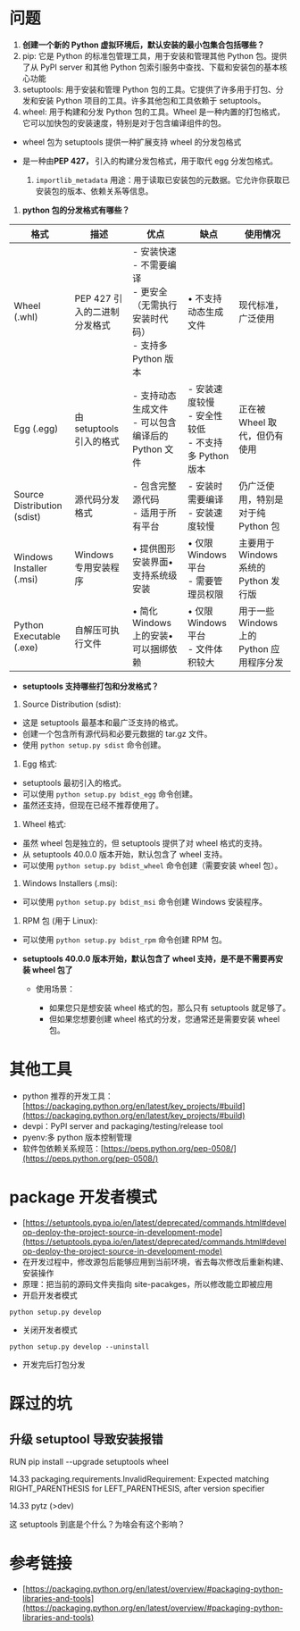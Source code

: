 

# 问题

1. <strong>创建一个新的 Python 虚拟环境后，默认安装的最小包集合包括哪些？</strong>
2. pip: 它是 Python 的标准包管理工具，用于安装和管理其他 Python 包。提供了从 PyPI server 和其他 Python 包索引服务中查找、下载和安装包的基本核心功能
3. setuptools: 用于安装和管理 Python 包的工具。它提供了许多用于打包、分发和安装 Python 项目的工具。许多其他包和工具依赖于 setuptools。
4. wheel: 用于构建和分发 Python 包的工具。Wheel 是一种内置的打包格式，它可以加快包的安装速度，特别是对于包含编译组件的包。

- wheel 包为 setuptools 提供一种扩展支持 wheel 的分发包格式
- 是一种由<strong>PEP 427</strong><strong>， </strong>引入的构建分发包格式，用于取代 egg 分发包格式。

  1. `importlib_metadata` 用途：用于读取已安装包的元数据。它允许你获取已安装包的版本、依赖关系等信息。

1. <strong>python 包的分发格式有哪些？</strong>

| 格式                        | 描述                         | 优点                                                                                    | 缺点                                                       | 使用情况                                  |
| --------------------------- | ---------------------------- | --------------------------------------------------------------------------------------- | ---------------------------------------------------------- | ----------------------------------------- |
| Wheel (.whl)                | PEP 427 引入的二进制分发格式 | - 安装快速<br/>- 不需要编译<br/>- 更安全（无需执行安装时代码）<br/>- 支持多 Python 版本 | • 不支持动态生成文件                                      | 现代标准，广泛使用                        |
| Egg (.egg)                  | 由 setuptools 引入的格式     | - 支持动态生成文件<br/>- 可以包含编译后的 Python 文件                                   | - 安装速度较慢<br/>- 安全性较低<br/>- 不支持多 Python 版本 | 正在被 Wheel 取代，但仍有使用             |
| Source Distribution (sdist) | 源代码分发格式               | - 包含完整源代码<br/>- 适用于所有平台                                                   | - 安装时需要编译<br/>- 安装速度较慢                        | 仍广泛使用，特别是对于纯 Python 包        |
| Windows Installer (.msi)    | Windows 专用安装程序         | • 提供图形安装界面• 支持系统级安装                                                    | • 仅限 Windows 平台<br/>- 需要管理员权限                  | 主要用于 Windows 系统的 Python 发行版     |
| Python Executable (.exe)    | 自解压可执行文件             | • 简化 Windows 上的安装• 可以捆绑依赖                                                 | • 仅限 Windows 平台<br/>- 文件体积较大                    | 用于一些 Windows 上的 Python 应用程序分发 |

- <strong>setuptools 支持哪些打包和分发格式？</strong>

1. Source Distribution (sdist):

- 这是 setuptools 最基本和最广泛支持的格式。
- 创建一个包含所有源代码和必要元数据的 tar.gz 文件。
- 使用 `python setup.py sdist` 命令创建。

1. Egg 格式:

- setuptools 最初引入的格式。
- 可以使用 `python setup.py bdist_egg` 命令创建。
- 虽然还支持，但现在已经不推荐使用了。

1. Wheel 格式:

- 虽然 wheel 包是独立的，但 setuptools 提供了对 wheel 格式的支持。
- 从 setuptools 40.0.0 版本开始，默认包含了 wheel 支持。
- 可以使用 `python setup.py bdist_wheel` 命令创建（需要安装 wheel 包）。

1. Windows Installers (.msi):

- 可以使用 `python setup.py bdist_msi` 命令创建 Windows 安装程序。

1. RPM 包 (用于 Linux):

- 可以使用 `python setup.py bdist_rpm` 命令创建 RPM 包。
- <strong>setuptools 40.0.0 版本开始，默认包含了 wheel 支持，是不是不需要再安装 wheel 包了</strong>

  - 使用场景：

    - 如果您只是想安装 wheel 格式的包，那么只有 setuptools 就足够了。
    - 但如果您想要创建 wheel 格式的分发，您通常还是需要安装 wheel 包。

# 其他工具

- python 推荐的开发工具：[https://packaging.python.org/en/latest/key_projects/#build](https://packaging.python.org/en/latest/key_projects/#build)
- devpi：PyPI server and packaging/testing/release tool
- pyenv:多 python 版本控制管理
- 软件包依赖关系规范：[https://peps.python.org/pep-0508/](https://peps.python.org/pep-0508/)

# package 开发者模式

- [https://setuptools.pypa.io/en/latest/deprecated/commands.html#develop-deploy-the-project-source-in-development-mode](https://setuptools.pypa.io/en/latest/deprecated/commands.html#develop-deploy-the-project-source-in-development-mode)
- 在开发过程中，修改源包后能够应用到当前环境，省去每次修改后重新构建、安装操作
- 原理：把当前的源码文件夹指向 site-pacakges，所以修改能立即被应用
- 开启开发者模式

```
python setup.py develop
```

- 关闭开发者模式

```
python setup.py develop --uninstall
```

- 开发完后打包分发

# 踩过的坑

## 升级 setuptool 导致安装报错

RUN pip install --upgrade setuptools wheel

14.33 packaging.requirements.InvalidRequirement: Expected matching RIGHT_PARENTHESIS for LEFT_PARENTHESIS, after version specifier

14.33     pytz (>dev)

这 setuptools 到底是个什么？为啥会有这个影响？

# 参考链接

- [https://packaging.python.org/en/latest/overview/#packaging-python-libraries-and-tools](https://packaging.python.org/en/latest/overview/#packaging-python-libraries-and-tools)

